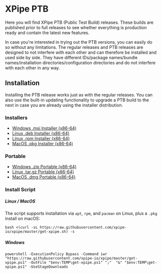 # XPipe PTB

Here you will find XPipe PTB (Public Test Build) releases. These builds are published prior to full releases to see whether everything is production ready and contain the latest new features.

In case you're interested in trying out the PTB versions, you can easily do so without any limitations.
The regular releases and PTB releases are designed to not interfere with each other and can therefore be installed and used side by side.
They have different IDs/package names/bundle names/installation directories/configuration directories and do not interfere with each other in any way.

## Installation

Installing the PTB release works just as with the regular releases. You can also use the built-in updating functionality to upgrade a PTB build to the next in case you are already using the installer distribution.

### Installers

- [Windows .msi Installer (x86-64)](https://github.com/xpipe-io/xpipe-ptb/releases/latest/download/xpipe-installer-windows-x86_64.msi)
- [Linux .deb Installer (x86-64)](https://github.com/xpipe-io/xpipe-ptb/releases/latest/download/xpipe-installer-linux-x86_64.deb)
- [Linux .rpm Installer (x86-64)](https://github.com/xpipe-io/xpipe-ptb/releases/latest/download/xpipe-installer-linux-x86_64.rpm)
- [MacOS .pkg Installer (x86-64)](https://github.com/xpipe-io/xpipe-ptb/releases/latest/download/xpipe-installer-macos-x86_64.pkg)

### Portable

- [Windows .zip Portable (x86-64)](https://github.com/xpipe-io/xpipe-ptb/releases/latest/download/xpipe-portable-windows-x86_64.zip)
- [Linux .tar.gz Portable (x86-64)](https://github.com/xpipe-io/xpipe-ptb/releases/latest/download/xpipe-portable-linux-x86_64.tar.gz)
- [MacOS .dmg Portable (x86-64)](https://github.com/xpipe-io/xpipe-ptb/releases/latest/download/xpipe-portable-macos-x86_64.dmg)

### Install Script

#####  Linux / MacOS

The script supports installation via `apt`, `rpm`, and `pacman` on Linux, plus a `.pkg` install on macOS:

```
bash <(curl -sL https://raw.githubusercontent.com/xpipe-io/xpipe/master/get-xpipe.sh) -s
```

##### Windows

```
powershell -ExecutionPolicy Bypass -Command iwr "https://raw.githubusercontent.com/xpipe-io/xpipe/master/get-xpipe.ps1" -OutFile "$env:TEMP\get-xpipe.ps1" ";"  "&" "$env:TEMP\get-xpipe.ps1" -UseStageDownloads
```
